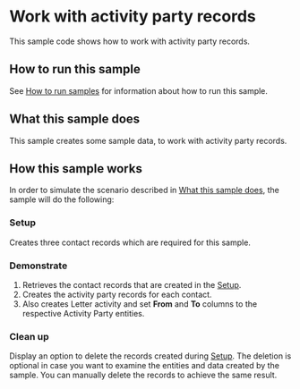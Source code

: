 
# Work with activity party records

This sample code shows how to work with activity party records.

## How to run this sample

See [How to run samples](https://github.com/microsoft/PowerApps-Samples/blob/master/cds/README.md) for information about how to run this sample.

## What this sample does

This sample creates some sample data, to work with activity party records. 

## How this sample works

In order to simulate the scenario described in [What this sample does](#what-this-sample-does), the sample will do the following:

### Setup

Creates three contact records which are required for this sample.

### Demonstrate

1. Retrieves the contact records that are created in the [Setup](#Setup). 
2. Creates the activity party records for each contact.
3. Also creates Letter activity and set **From** and **To** columns to the respective Activity Party entities.

### Clean up

Display an option to delete the records created during [Setup](#setup). The deletion is optional in case you want to examine the entities and data created by the sample. You can manually delete the records to achieve the same result.
